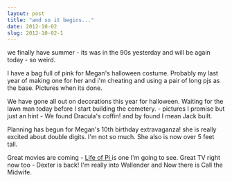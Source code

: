 ```yaml
---
layout: post
title: "and so it begins..."
date: 2012-10-02
slug: 2012-10-02-1
---
```


we finally have summer - its was in the 90s yesterday and will be again today - so weird.

I have a bag full of pink for Megan&apos;s halloween costume.  Probably my last year of making one for her and i&apos;m cheating and using a pair of long pjs as the base.   Pictures when its done.

We have gone all out on decorations this year for halloween.  Waiting for the lawn man today before I start building the cemetery. - pictures I promise but just an hint - We found Dracula&apos;s coffin!  and by found I mean Jack built.

Planning has begun for Megan&apos;s 10th birthday extravaganza!  she is really excited about double digits.  I&apos;m not so much.  She also is now over 5 feet tall. 

Great movies are coming -  [Life of Pi ](http://www.youtube.com/LifeofPiMovie) is one I&apos;m going to see.   Great TV right now too - Dexter is back!  I&apos;m really into Wallender and Now there is Call the Midwife. 

<br />
